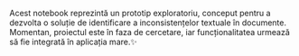 
Acest notebook reprezintă un prototip exploratoriu, conceput pentru a dezvolta o soluție de identificare a inconsistențelor textuale în documente. Momentan, proiectul este în faza de cercetare, iar funcționalitatea urmează să fie integrată în aplicația mare.✨
